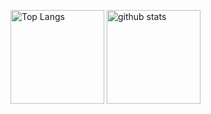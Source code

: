 <p align="left"> 
  <img alt="Top Langs" height="150px" src="https://github-readme-stats.vercel.app/api/top-langs/?username=hamachi25&layout=compact&show_icons=true" />
  <img alt="github stats" height="150px" src="https://github-readme-stats.vercel.app/api?username=hamachi25&show_icons=true" />
</p>
